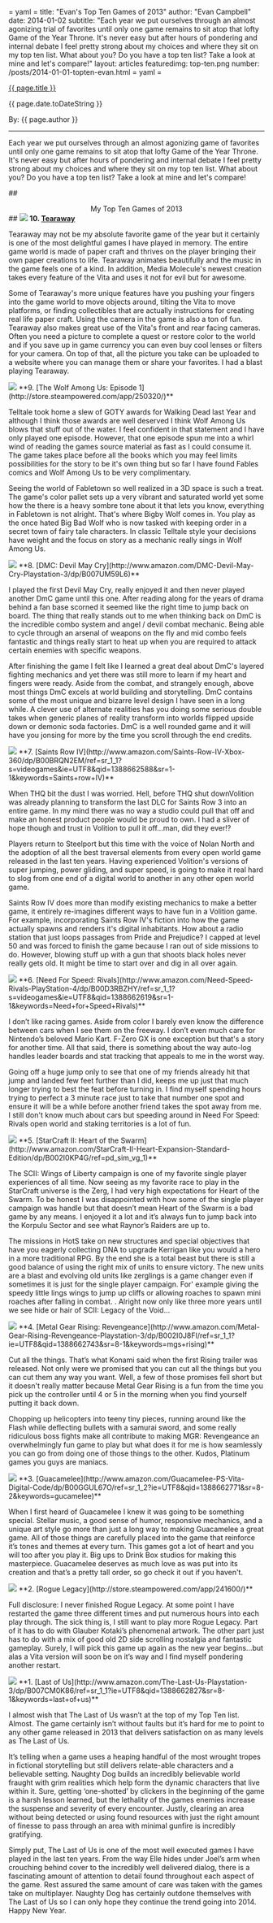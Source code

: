 = yaml =
title: "Evan's Top Ten Games of 2013"
author: "Evan Campbell"
date: 2014-01-02
subtitle: "Each year we put ourselves through an almost agonizing trial of favorites until only one game remains to sit atop that lofty Game of the Year Throne. It's never easy but after hours of pondering and internal debate I feel pretty strong about my choices and where they sit on my top ten list. What about you? Do you have a top ten list? Take a look at mine and let's compare!"
layout: articles
featuredimg: top-ten.png
number: /posts/2014-01-01-topten-evan.html
= yaml =

<a href="{{ page.url }}" class='postTitleLink'><p class='postTitle'>{{ page.title }}</p></a>
<p class='postPublished'>{{ page.date.toDateString }}</p>
<p class='postAuthor'>By: {{ page.author }}</p>
<hr>

Each year we put ourselves through an almost agonizing game of favorites until only one game remains to sit atop that lofty Game of the Year Throne. It's never easy but after hours of pondering and internal debate I feel pretty strong about my choices and where they sit on my top ten list. What about you? Do you have a top ten list? Take a look at mine and let's compare!

##<center>My Top Ten Games of 2013</center>##
<img src='/images/forPosts/topten-tearaway.png' class='articlesImgCenter group'>
**10. [Tearaway](http://tearaway.mediamolecule.com)**  

Tearaway may not be my absolute favorite game of the year but it certainly is one of the most delightful games I have played in memory. The entire game world is made of paper craft and thrives on the player bringing their own paper creations to life. Tearaway animates beautifully and the music in the game feels one of a kind. In addition, Media Molecule's newest creation takes every feature of the Vita and uses it not for evil but for awesome.

Some of Tearaway's more unique features have you pushing your fingers into the game world to move objects around, tilting the Vita to move platforms, or finding collectibles that are actually instructions for creating real life paper craft. Using the camera in the game is also a ton of fun. Tearaway also makes great use of the Vita's front and rear facing cameras. Often you need a picture to complete a quest or restore color to the world and if you save up in game currency you can even buy cool lenses or filters for your camera. On top of that, all the picture you take can be uploaded to a website where you can manage them or share your favorites. I had a blast playing Tearaway.
  
<img src='/images/forPosts/topten-thewolfamongus-ep1.png' class='articlesImgCenter group'>
**9. [The Wolf Among Us: Episode 1](http://store.steampowered.com/app/250320/)**  

Telltale took home a slew of GOTY awards for Walking Dead last Year and although I think those awards are well deserved I think Wolf Among Us blows that stuff out of the water. I feel confident in that statement and I have only played one episode. However, that one episode spun me into a whirl wind of reading the games source material as fast as I could consume it. The game takes place before all the books which you may feel limits possibilities for the story to be it's own thing but so far I have found Fables comics and Wolf Among Us to be very complimentary.

Seeing the world of Fabletown so well realized in a 3D space is such a treat. The game's color pallet sets up a very vibrant and saturated world yet some how the there is a heavy sombre tone about it that lets you know, everything in Fabletown is not alright. That's where Bigby Wolf comes in. You play as the once hated Big Bad Wolf who is now tasked with keeping order in a secret town of fairy tale characters. In classic Telltale style your decisions have weight and the focus on story as a mechanic really sings in Wolf Among Us.
  
<img src='/images/forPosts/topten-dmc.png' class='articlesImgCenter group'>
**8. [DMC: Devil May Cry](http://www.amazon.com/DMC-Devil-May-Cry-Playstation-3/dp/B007UM59L6)**  

I played the first Devil May Cry, really enjoyed it and then never played another DmC game until this one. After reading along for the years of drama behind a fan base scorned it seemed like the right time to jump back on board. The thing that really stands out to me when thinking back on DmC is the incredible combo system and angel / devil combat mechanic. Being able to cycle through an arsenal of weapons on the fly and mid combo feels fantastic and things really start to heat up when you are required to attack certain enemies with specific weapons.

After finishing the game I felt like I learned a great deal about DmC's layered fighting mechanics and yet there was still more to learn if my heart and fingers were ready. Aside from the combat, and strangely enough, above most things DmC excels at world building and storytelling. DmC contains some of the most unique and bizarre level design I have seen in a long while. A clever use of alternate realities has you doing some serious double takes when generic planes of reality transform into worlds flipped upside down or demonic soda factories. DmC is a well rounded game and it will have you jonsing for more by the time you scroll through the end credits.
  
<img src='/images/forPosts/topten-saintsrow-iv.png' class='articlesImgCenter group'>
**7. [Saints Row IV](http://www.amazon.com/Saints-Row-IV-Xbox-360/dp/B00BRQN2EM/ref=sr_1_1?s=videogames&ie=UTF8&qid=1388662588&sr=1-1&keywords=Saints+row+IV)**  

When THQ bit the dust I was worried. Hell, before THQ shut downVolition was already planning to transform the last DLC for Saints Row 3 into an entire game. In my mind there was no way a studio could pull that off and make an honest product people would be proud to own. I had a sliver of hope though and trust in Volition to pull it off...man, did they ever!?

Players return to Steelport but this time with the voice of Nolan North and the adoption of all the best traversal elements from every open world game released in the last ten years. Having experienced Volition's versions of super jumping, power gliding, and super speed, is going to make it real hard to slog from one end of a digital world to another in any other open world game.

Saints Row IV does more than modify existing mechanics to make a better game, it entirely re-imagines different ways to have fun in a Volition game. For example, incorporating Saints Row IV's fiction into how the game actually spawns and renders it's digital inhabitants. How about a radio station that just loops passages from Pride and Prejudice? I capped at level 50 and was forced to finish the game because I ran out of side missions to do. However, blowing stuff up with a gun that shoots black holes never really gets old. It might be time to start over and dig in all over again.
  
<img src='/images/forPosts/topten-nfsrivals-e.png' class='articlesImgCenter group'>
**6. [Need For Speed: Rivals](http://www.amazon.com/Need-Speed-Rivals-PlayStation-4/dp/B00D3RBZHY/ref=sr_1_1?s=videogames&ie=UTF8&qid=1388662619&sr=1-1&keywords=Need+for+Speed+Rivals)**  

I don’t like racing games. Aside from color I barely even know the difference between cars when I see them on the freeway. I don’t even much care for Nintendo’s beloved Mario Kart. F-Zero GX is one exception but that's a story for another time. All that said, there is something about the way auto-log handles leader boards and stat tracking that appeals to me in the worst way.

Going off a huge jump only to see that one of my friends already hit that jump and landed few feet further than I did, keeps me up just that much longer trying to best the feat before turning in. I find myself spending hours trying to perfect a 3 minute race just to take that number one spot and ensure it will be a while before another friend takes the spot away from me. I still don't know much about cars but speeding around in Need For Speed: Rivals open world and staking territories is a lot of fun.
  
<img src='/images/forPosts/topten-starcraft2hots.png' class='articlesImgCenter group'>
**5. [StarCraft II: Heart of the Swarm](http://www.amazon.com/StarCraft-II-Heart-Expansion-Standard-Edition/dp/B002I0KP4G/ref=pd_sim_vg_1)**  

The SCII: Wings of Liberty campaign is one of my favorite single player experiences of all time. Now seeing as my favorite race to play in the StarCraft universe is the Zerg, I had very high expectations for Heart of the Swarm. To be honest I was disappointed with how some of the single player campaign was handle but that doesn’t mean Heart of the Swarm is a bad game by any means. I enjoyed it a lot and it’s always fun to jump back into the Korpulu Sector and see what Raynor’s Raiders are up to.

The missions in HotS take on new structures and special objectives that have you eagerly collecting DNA to upgrade Kerrigan like you would a hero in a more traditional RPG. By the end she is a total beast but there is still a good balance of using the right mix of units to ensure victory. The new units are a blast and evolving old units like zerglings is a game changer even if sometimes it is just for the single player campaign. For' example giving the speedy little lings wings to jump up cliffs or allowing roaches to spawn mini roaches after falling in combat. . Alright now only like three more years until we see hide or hair of SCII: Legacy of the Void…
  
<img src='/images/forPosts/topten-mgr-revengeance.png' class='articlesImgCenter group'>
**4. [Metal Gear Rising: Revengeance](http://www.amazon.com/Metal-Gear-Rising-Revengeance-Playstation-3/dp/B002I0J8FI/ref=sr_1_1?ie=UTF8&qid=1388662743&sr=8-1&keywords=mgs+rising)**  

Cut all the things. That’s what Konami said when the first Rising trailer was released. Not only were we promised that you can cut all the things but you can cut them any way you want. Well, a few of those promises fell short but it doesn't really matter because Metal Gear Rising is a fun from the time you pick up the controller until 4 or 5 in the morning when you find yourself putting it back down.

Chopping up helicopters into teeny tiny pieces, running around like the Flash while deflecting bullets with a samurai sword, and some really ridiculous boss fights make all contribute to making MGR: Revengeance an overwhelmingly fun game to play but what does it for me is how seamlessly you can go from doing one of those things to the other. Kudos, Platinum games you guys are maniacs.  
  
<img src='/images/forPosts/topten-guacamelee.png' class='articlesImgCenter group'>
**3. [Guacamelee](http://www.amazon.com/Guacamelee-PS-Vita-Digital-Code/dp/B00GGUL67O/ref=sr_1_2?ie=UTF8&qid=1388662771&sr=8-2&keywords=gucamelee)**  

When I first heard of Guacamelee I knew it was going to be something special. Stellar music, a good sense of humor, responsive mechanics, and a unique art style go more than just a long way to making Guacamelee a great game. All of those things are carefully placed into the game that reinforce it’s tones and themes at every turn. This games got a lot of heart and you will too after you play it. Big ups to Drink Box studios for making this masterpiece. Guacamelee deserves as much love as was put into its creation and that’s a pretty tall order, so go check it out if you haven't.
  
<img src='/images/forPosts/topten-roguelegacy-e.png' class='articlesImgCenter group'>
**2. [Rogue Legacy](http://store.steampowered.com/app/241600/)**  

Full disclosure: I never finished Rogue Legacy. At some point I have restarted the game three different times and put numerous hours into each play through. The sick thing is, I still want to play more Rogue Legacy. Part of it has to do with Glauber Kotaki’s phenomenal artwork. The other part just has to do with a mix of good old 2D side scrolling nostalgia and fantastic gameplay. Surely, I will pick this game up again as the new year begins...but alas a Vita version will soon be on it’s way and I find myself pondering another restart.
  
<img src='/images/forPosts/thelastofus-title.png' class='articlesImgCenter group'>
**1. [Last of Us](http://www.amazon.com/The-Last-Us-Playstation-3/dp/B007CM0K86/ref=sr_1_1?ie=UTF8&qid=1388662827&sr=8-1&keywords=last+of+us)**  
  
I almost wish that The Last of Us wasn’t at the top of my Top Ten list. Almost. The game certainly isn’t without faults but it’s hard for me to point to any other game released in 2013 that delivers satisfaction on as many levels as The Last of Us.

It’s telling when a game uses a heaping handful of the most wrought tropes in fictional storytelling but still delivers relate-able characters and a believable setting. Naughty Dog builds an incredibly believable world fraught with grim realities which help form the dynamic characters that live within it. Sure, getting ‘one-shotted’ by clickers in the beginning of the game is a harsh lesson learned, but the lethality of the games enemies increase the suspense and severity of every encounter. Justly, clearing an area without being detected or using found resources with just the right amount of finesse to pass through an area with minimal gunfire is incredibly gratifying.

Simply put, The Last of Us is one of the most well executed games I have played in the last ten years. From the way Elle hides under Joel’s arm when crouching behind cover to the incredibly well delivered dialog, there is a fascinating amount of attention to detail found throughout each aspect of the game. Rest assured the same amount of care was taken with the games take on multiplayer. Naughty Dog has certainly outdone themselves with The Last of Us so I can only hope they continue the trend going into 2014. Happy New Year.
